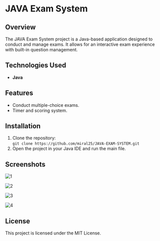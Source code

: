 # JAVA Exam System

## Overview
The JAVA Exam System project is a Java-based application designed to conduct and manage exams. It allows for an interactive exam experience with built-in question management.

## Technologies Used
- **Java**

## Features
- Conduct multiple-choice exams.
- Timer and scoring system.
  
## Installation
1. Clone the repository:  
   `git clone https://github.com/miral25/JAVA-EXAM-SYSTEM.git`
2. Open the project in your Java IDE and run the main file.

## Screenshots
![1](https://user-images.githubusercontent.com/29537650/86047706-f05bbe00-ba6c-11ea-9053-098a6b4f3b28.png)


![2](https://user-images.githubusercontent.com/29537650/86047710-f18ceb00-ba6c-11ea-85f4-f77ed4878055.png)


![3](https://user-images.githubusercontent.com/29537650/86047713-f2258180-ba6c-11ea-8927-382089bf66bd.png)


![4](https://user-images.githubusercontent.com/29537650/86047714-f2be1800-ba6c-11ea-998a-f10fe31a7a9b.png)

## License
This project is licensed under the MIT License.
